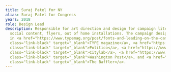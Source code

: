 ```yaml
---
title: Suraj Patel for NY
alias: Suraj Patel for Congress
years: 2018
role: Design Lead
description: Responsible for art direction and design for campaign literature, merch,
  social content, flyers, out of home installations. The campaign design was featured
  in <a href="https://www.typemag.org/post/fonts-and-leading-on-the-campaign-trail"
  class="link-black" target="_blank">TYPE magazine</a>, <a href="https://www.politico.com/states/new-york/albany/story/2018/06/12/maloney-goes-on-attack-in-debate-with-primary-challenger-465191"
  class="link-black" target="_blank">Politico</a>, <a href="https://www.citylab.com/design/2018/10/can-great-campaign-poster-win-election/572107/"
  class="link-black" target="_blank">Citylab</a>, <a href="https://www.washingtonpost.com/graphics/2018/politics/political-logos/?utm_term=.4b5af2a132af"
  class="link-black" target="_blank">Washington Post</a>, and <a href="https://thebaffler.com/latest/they-want-new-blood-pemberton"
  class="link-black" target="_blank">The Baffler</a>.
---
```


